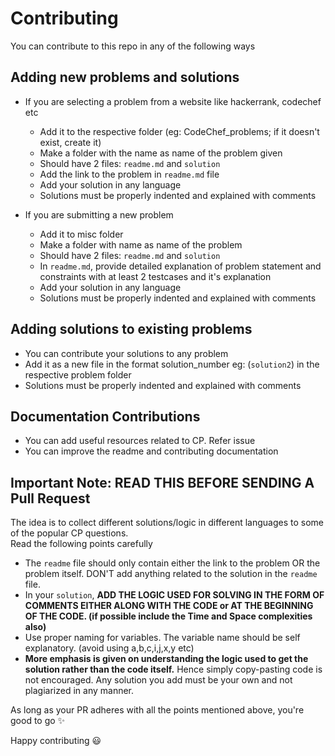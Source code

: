 # Contributing
You can contribute to this repo in any of the following ways
## Adding new problems and solutions

* If you are selecting a problem from a website like hackerrank, codechef etc
  * Add it to the respective folder (eg: CodeChef_problems; if it doesn't exist, create it)
  * Make a folder with the name as name of the problem given
  * Should have 2 files: `readme.md` and `solution`
  * Add the link to the problem in `readme.md` file
  * Add your solution in any language
  * Solutions must be properly indented and explained with comments

* If you are submitting a new problem
  * Add it to misc folder 
  * Make a folder with name as name of the problem
  * Should have 2 files: `readme.md` and `solution`
  * In `readme.md`, provide detailed explanation of problem statement and constraints with at least 2 testcases and it's explanation
  * Add your solution in any language
  * Solutions must be properly indented and explained with comments

## Adding solutions to existing problems
* You can contribute your solutions to any problem
* Add it as a new file in the format solution_number eg: (`solution2`) in the respective problem folder
* Solutions must be properly indented and explained with comments

## Documentation Contributions
* You can add useful resources related to CP. Refer issue 
* You can improve the readme and contributing documentation

## Important Note: READ THIS BEFORE SENDING A Pull Request

The idea is to collect different solutions/logic in different languages to some of the popular CP questions.  
Read the following points carefully
* The `readme` file should only contain either the link to the problem OR the problem itself. DON'T add anything related to the solution in the `readme` file.
* In your `solution`, **ADD THE LOGIC USED FOR SOLVING IN THE FORM OF COMMENTS EITHER ALONG WITH THE CODE or AT THE BEGINNING OF THE CODE. (if possible include the Time and Space complexities also)**
* Use proper naming for variables. The variable name should be self explanatory. (avoid using a,b,c,i,j,x,y etc)
* **More emphasis is given on understanding the logic used to get the solution rather than the code itself.** Hence simply copy-pasting code is not encouraged. 
Any solution you add must be your own and not plagiarized in any manner. 

As long as your PR adheres with all the points mentioned above, you're good to go :sparkles:

Happy contributing :smiley:
